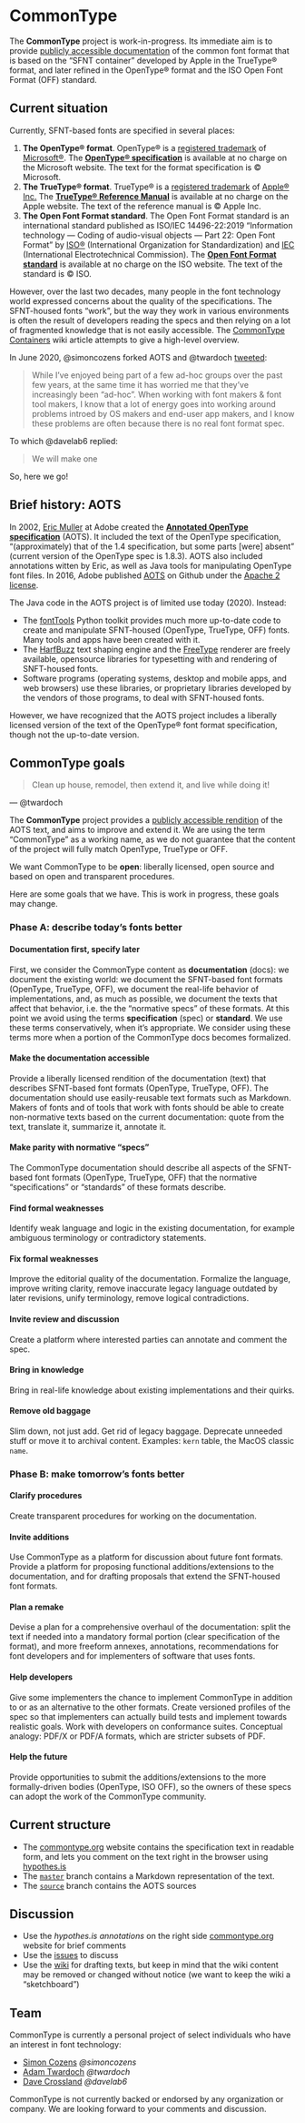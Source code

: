 # CommonType

The **CommonType** project is work-in-progress. Its immediate aim is to provide [publicly accessible documentation](http://commontype.org/) of the common font format that is based on the “SFNT container” developed by Apple in the TrueType® format, and later refined in the OpenType® format and the ISO Open Font Format (OFF) standard.

## Current situation

Currently, SFNT-based fonts are specified in several places:

1. **The OpenType® format**. OpenType® is a [registered trademark](https://www.microsoft.com/en-us/legal/intellectualproperty/trademarks/en-us.aspx) of [Microsoft®](https://www.microsoft.com/). The **[OpenType® specification](https://docs.microsoft.com/en-us/typography/opentype/spec/)** is available at no charge on the Microsoft website. The text for the format specification is © Microsoft.
2. **The TrueType® format**. TrueType® is a [registered trademark](https://www.apple.com/legal/intellectual-property/trademark/appletmlist.html) of [Apple® Inc.](https://www.apple.com/) The **[TrueType® Reference Manual](https://developer.apple.com/fonts/TrueType-Reference-Manual/)** is available at no charge on the Apple website. The text of the reference manual is © Apple Inc.
3. **The Open Font Format standard**. The Open Font Format standard is an international standard published as ISO/IEC 14496-22:2019 “Information technology — Coding of audio-visual objects — Part 22: Open Font Format” by [ISO®](https://www.iso.org/) (International Organization for Standardization) and [IEC](https://www.iec.ch/) (International Electrotechnical Commission). The **[Open Font Format standard](https://standards.iso.org/ittf/PubliclyAvailableStandards/c074461_ISO_IEC_14496-22_2019.zip)** is available at no charge on the ISO website. The text of the standard is © ISO.

However, over the last two decades, many people in the font technology world expressed concerns about the quality of the specifications. The SFNT-housed fonts “work”, but the way they work in various environments is often the result of developers reading the specs and then relying on a lot of fragmented knowledge that is not easily accessible. The [CommonType Containers](https://github.com/commontype-standard/commontype/wiki/CommonType-Containers) wiki article attempts to give a high-level overview. 

In June 2020, @simoncozens forked AOTS and @twardoch [tweeted](https://twitter.com/adamtwar/status/1274803202450436096): 

> While I’ve enjoyed being part of a few ad-hoc groups over the past few years, at the same time it has worried me that they’ve increasingly been “ad-hoc”. When working with font makers & font tool makers, I know that a lot of energy goes into working around problems introed by OS makers and end-user app makers, and I know these problems are often because there is no real font format spec.

To which @davelab6 replied:

> We will make one

So, here we go!

## Brief history: AOTS

In 2002, [Eric Muller](https://github.com/eric-muller) at Adobe created the **[Annotated OpenType specification](https://github.com/adobe-type-tools/aots)** (AOTS). It included the text of the OpenType specification, “(approximately) that of the 1.4 specification, but some parts [were] absent” (current version of the OpenType spec is 1.8.3). AOTS also included annotations witten by Eric, as well as Java tools for manipulating OpenType font files. In 2016, Adobe published [AOTS](https://github.com/adobe-type-tools/aots) on Github under the [Apache 2 license](https://github.com/adobe-type-tools/aots/blob/master/LICENSE.md).

The Java code in the AOTS project is of limited use today (2020). Instead: 

- The [fontTools](https://github.com/fonttools/fonttools/) Python toolkit provides much more up-to-date code to create and manipulate SFNT-housed (OpenType, TrueType, OFF) fonts. Many tools and apps have been created with it.
- The [HarfBuzz](https://github.com/harfbuzz/harfbuzz) text shaping engine and the [FreeType](https://www.freetype.org/) renderer are freely available, opensource libraries for typesetting with and rendering of SNFT-housed fonts.
- Software programs (operating systems, desktop and mobile apps, and web browsers) use these libraries, or proprietary libraries developed by the vendors of those programs, to deal with SFNT-housed fonts.

However, we have recognized that the AOTS project includes a liberally licensed version of the text of the OpenType® font format specification, though not the up-to-date version.

## CommonType goals

> Clean up house, remodel, then extend it, and live while doing it!

— @twardoch

The **CommonType** project provides a [publicly accessible rendition](http://commontype.org/) of the AOTS text, and aims to improve and extend it. We are using the term “CommonType” as a working name, as we do not guarantee that the content of the project will fully match OpenType, TrueType or OFF.

We want CommonType to be **open**: liberally licensed, open source and based on open and transparent procedures. 

Here are some goals that we have. This is work in progress, these goals may change. 

### Phase A: describe today’s fonts better

#### Documentation first, specify later

First, we consider the CommonType content as **documentation** (docs): we document the existing world: we document the SFNT-based font formats (OpenType, TrueType, OFF), we document the real-life behavior of implementations, and, as much as possible, we document the texts that affect that behavior, i.e. the the “normative specs” of these formats. At this point we avoid using the terms **specification** (spec) or **standard**. We use these terms conservatively, when it’s appropriate. We consider using these terms more when a portion of the CommonType docs becomes formalized.

#### Make the documentation accessible

Provide a liberally licensed rendition of the documentation (text) that describes SFNT-based font formats (OpenType, TrueType, OFF). The documentation should use easily-reusable text formats such as Markdown. Makers of fonts and of tools that work with fonts should be able to create non-normative texts based on the current documentation: quote from the text, translate it, summarize it, annotate it. 

#### Make parity with normative “specs”

The CommonType documentation should describe all aspects of the SFNT-based font formats (OpenType, TrueType, OFF) that the normative “specifications” or “standards” of these formats describe. 

#### Find formal weaknesses

Identify weak language and logic in the existing documentation, for example ambiguous terminology or contradictory statements.

#### Fix formal weaknesses

Improve the editorial quality of the documentation. Formalize the language, improve writing clarity, remove inaccurate legacy language outdated by later revisions, unify terminology, remove logical contradictions.

#### Invite review and discussion

Create a platform where interested parties can annotate and comment the spec.

#### Bring in knowledge

Bring in real-life knowledge about existing implementations and their quirks.

#### Remove old baggage

Slim down, not just add. Get rid of legacy baggage. Deprecate unneeded stuff or move it to archival content. Examples: `kern` table, the MacOS classic `name`. 

### Phase B: make tomorrow’s fonts better

#### Clarify procedures

Create transparent procedures for working on the documentation.

#### Invite additions

Use CommonType as a platform for discussion about future font formats. Provide a platform for proposing functional additions/extensions to the documentation, and for drafting proposals that extend the SFNT-housed font formats.

#### Plan a remake

Devise a plan for a comprehensive overhaul of the documentation: split the text if needed into a mandatory formal portion (clear specification of the format),  and more freeform annexes, annotations, recommendations for font developers and for implementers of software that uses fonts.

#### Help developers

Give some implementers the chance to implement CommonType in addition to or as an alternative to the other formats. Create versioned profiles of the spec so that implementers can actually build tests and implement towards realistic goals. Work with developers on conformance suites. Conceptual analogy: PDF/X or PDF/A formats, which are stricter subsets of PDF.

#### Help the future

Provide opportunities to submit the additions/extensions to the more formally-driven bodies (OpenType, ISO OFF), so the owners of these specs can adopt the work of the CommonType community. 

## Current structure

- The [commontype.org](http://commontype.org/) website contains the specification text in readable form, and lets you comment on the text right in the browser using [hypothes.is](http://hypothes.is/)
- The [`master`](https://github.com/commontype-standard/commontype/tree/master) branch contains a Markdown representation of the text.
- The [`source`](https://github.com/commontype-standard/commontype/tree/source) branch contains the AOTS sources

## Discussion

- Use the _hypothes.is annotations_ on the right side [commontype.org](http://commontype.org/) website for brief comments
- Use the [issues](https://github.com/commontype-standard/commontype/issues) to discuss
- Use the [wiki](https://github.com/commontype-standard/commontype/wiki) for drafting texts, but keep in mind that the wiki content may be removed or changed without notice (we want to keep the wiki a “sketchboard”)

## Team

CommonType is currently a personal project of select individuals who have an interest in font technology:

- [Simon Cozens](https://github.com/simoncozens) _@simoncozens_
- [Adam Twardoch](https://github.com/twardoch) _@twardoch_
- [Dave Crossland](https://github.com/davelab6) _@davelab6_

CommonType is not currently backed or endorsed by any organization or company. We are looking forward to your comments and discussion.
